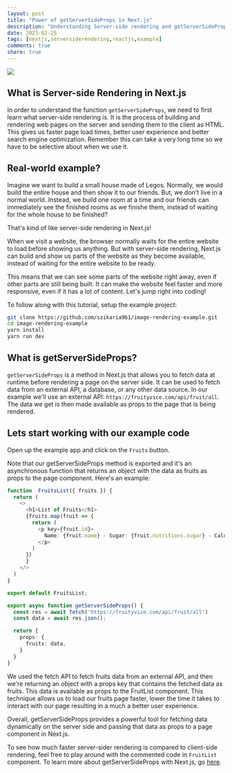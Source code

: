 ```yaml
---
layout: post
title: "Power of getServerSideProps in Next.js"
description: "Understanding Server-side rendering and getServerSideProps in Next.js apps"
date: 2023-02-25
tags: [nextjs,serversiderendering,reactjs,example]
comments: true
share: true
---
```

![](https://res.cloudinary.com/sabazikaria/image/upload/v1677340490/kyjqmxv1ivdggo7j2lws.png)

## What is Server-side Rendering in Next.js

In order to understand the function `getServerSideProps`, we need to first learn what server-side rendering is. It is the process of building and rendering web pages on the server and sending them to the client as HTML. This gives us faster page load times, better user experience and better search engine optimization. Remember this can take a very long time so we have to be selective about when we use it.

## Real-world example?

Imagine we want to build a small house made of Legos. Normally, we would build the entire house and then show it to our friends. But, we don't live in a normal world. Instead, we build one room at a time and our friends can immediately see the finished rooms as we finishe them, instead of waiting for the whole house to be finished?

That's kind of like server-side rendering in Next.js!

When we visit a website, the browser normally waits for the entire website to load before showing us anything. But with server-side rendering, Next.js can build and show us parts of the website as they become available, instead of waiting for the entire website to be ready.

This means that we can see some parts of the website right away, even if other parts are still being built. It can make the website feel faster and more responsive, even if it has a lot of content. Let's jump right into coding!

To follow along with this tutorial, setup the example project:

```bash
git clone https://github.com/szikaria961/image-rendering-example.git
cd image-rendering-example
yarn install
yarn run dev
```

## What is getServerSideProps?

`getServerSideProps` is a method in Next.js that allows you to fetch data at runtime before rendering a page on the server side. It can be used to fetch data from an external API, a database, or any other data source. In our example we'll use an external API: `https://fruityvice.com/api/fruit/all`. The data we get is then made available as props to the page that is being rendered.

## Lets start working with our example code

Open up the example app and click on the `Fruits` button.

Note that our getServerSideProps method is exported and it's an asynchronous function that returns an object with the data as fruits as props to the page component. Here's an example:


```typescript
function  FruitsList({ fruits }) {
  return (
    <>
      <h1>List of Fruits</h1>
      {fruits.map(fruit => {
        return (
          <p key={fruit.id}>
            Name: {fruit.name} - Sugar: {fruit.nutritions.sugar} - Calories: {fruit.nutritions.calories}
          </p>
        )
      })
      }
    </>
  )
}

export default FruitsList;

export async function getServerSideProps() {
  const res = await fetch('https://fruityvice.com/api/fruit/all')
  const data = await res.json();

  return {
    props: {
      fruits: data,
    }
  }
}
```



We used the fetch API to fetch fruits data from an external API, and then we're returning an object with a props key that contains the fetched data as fruits. This data is available as props to the FruitList component. This technique allows us to load our fruits page faster, lower the time it takes to interact with our page resulting in a much a better user experience.

Overall, getServerSideProps provides a powerful tool for fetching data dynamically on the server side and passing that data as props to a page component in Next.js.

To see how much faster server-sider rendering is compared to client-side rendering, feel free to play around with the commented code in `FruitList` component. To learn more about getServerSideProps with Next.js, go [here](https://nextjs.org/docs/basic-features/data-fetching/get-server-side-props).
